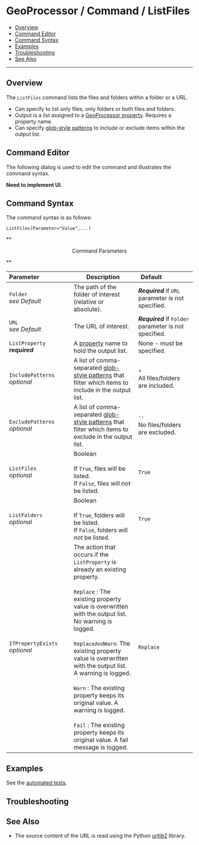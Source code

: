 # GeoProcessor / Command / ListFiles #

* [Overview](#overview)
* [Command Editor](#command-editor)
* [Command Syntax](#command-syntax)
* [Examples](#examples)
* [Troubleshooting](#troubleshooting)
* [See Also](#see-also)

-------------------------

## Overview ##

The `ListFiles` command lists the files and folders within a folder or a URL. 

* Can specify to list only files, only folders or  both files and folders. 
* Output is a list assigned to a [GeoProcessor property](../../introduction/introduction.md#geoprocessor-properties-property). Requires a property name. 
* Can specify [glob-style patterns](https://en.wikipedia.org/wiki/Glob_(programming)) to include or exclude items within the output list.

## Command Editor ##

The following dialog is used to edit the command and illustrates the command syntax.

**Need to implement UI.**

## Command Syntax ##

The command syntax is as follows:

```text
ListFiles(Parameter="Value",...)
```
**<p style="text-align: center;">
Command Parameters
</p>**

|**Parameter**&nbsp;&nbsp;&nbsp;&nbsp;&nbsp;&nbsp;&nbsp;&nbsp;&nbsp;&nbsp;&nbsp;&nbsp;&nbsp;&nbsp;&nbsp;&nbsp;&nbsp;&nbsp;| **Description** | **Default**&nbsp;&nbsp;&nbsp;&nbsp;&nbsp;&nbsp;&nbsp;&nbsp;&nbsp;&nbsp;&nbsp;&nbsp;&nbsp;&nbsp;&nbsp;&nbsp; |
| --------------|-----------------|----------------- |
|`Folder` <br>  *see Default*|The path of the folder of interest (relative or absolute). | **_Required_** if `URL` parameter is not specified. |
|`URL` <br> *see Default*| The URL of interest. | **_Required_** if `Folder` parameter is not specified. |
|`ListProperty`<br> **_required_**|A [property](../../introduction/introduction.md#geoprocessor-properties-property) name to hold the output list.|None - must be specified.|
|`IncludePatterns`<br> *optional*|A list of comma-separated [glob-style patterns](https://en.wikipedia.org/wiki/Glob_(programming)) that filter which items to include in the output list. |`*` <br> All files/folders are included.|
|`ExcludePatterns`<br> *optional*|A list of comma-separated [glob-style patterns](https://en.wikipedia.org/wiki/Glob_(programming)) that filter which items to exclude in the output list.|`''` <br>No files/folders are excluded.|
|`ListFiles`<br> *optional*|Boolean <br><br> If `True`, files will be listed. <br> If `False`, files will *not* be listed.|`True`|
|`ListFolders`<br> *optional*|Boolean <br><br> If `True`, folders will be listed. <br> If `False`, folders will *not* be listed.|`True`|
|`IfPropertyExists`<br> *optional*|The action that occurs if the `ListProperty` is already an existing property. <br><br> `Replace` : The existing property value is overwritten with the output list. No warning is logged.<br><br> `ReplaceAndWarn`: The existing property value is overwritten with the output list. A warning is logged. <br><br> `Warn` : The existing property keeps its original value. A warning is logged. <br><br> `Fail` : The existing property keeps its original value. A fail message is logged. | `Replace` | 


## Examples ##

See the [automated tests](https://github.com/OpenWaterFoundation/owf-app-geoprocessor-python-test/tree/master/test/commands/ListFiles).

## Troubleshooting ##

## See Also ##

- The source content of the URL is read using the Python [urllib2](https://docs.python.org/2/library/urllib2.html) library.
